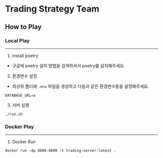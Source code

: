 # Trading Strategy Team

## How to Play

### Local Play

---

1. install poetry

- 구글에 poetry 설치 방법을 검색하셔서 poetry를 설치해주세요.

2. 환경변수 설정

- 최상위 폴더에 `.env` 파일을 생성하고 다음과 같은 환경변수들을 설정해주세요.

```
DATABASE_URL=a
```

3. 서버 실행

```bash
./run.sh
```

### Docker Play

---

1. Docker Run

```Dockerfile
docker run -dp 8000:8000 -t trading-server:latest .
```
